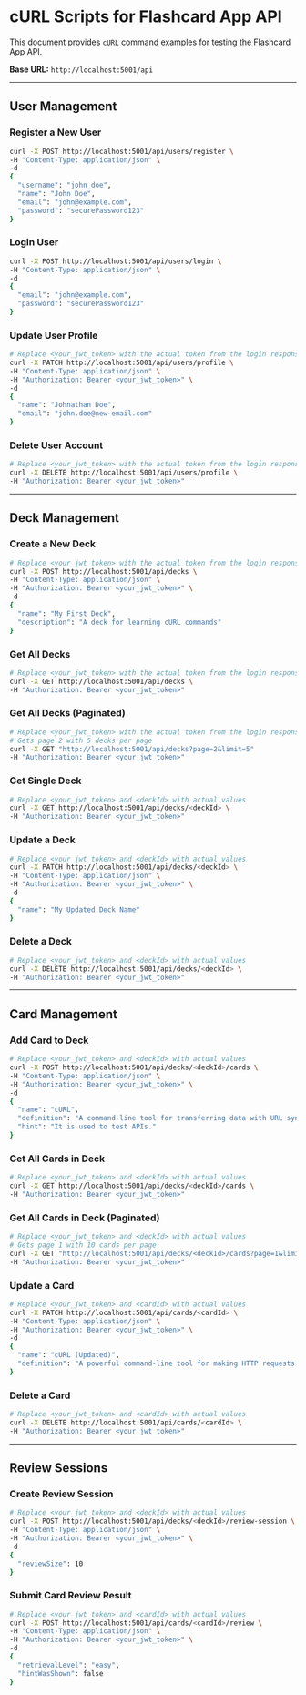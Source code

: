 # cURL Scripts for Flashcard App API

This document provides `cURL` command examples for testing the Flashcard App API.

**Base URL:** `http://localhost:5001/api`

---

## User Management

### Register a New User
```bash
curl -X POST http://localhost:5001/api/users/register \
-H "Content-Type: application/json" \
-d 
{
  "username": "john_doe",
  "name": "John Doe",
  "email": "john@example.com",
  "password": "securePassword123"
}
```

### Login User
```bash
curl -X POST http://localhost:5001/api/users/login \
-H "Content-Type: application/json" \
-d 
{
  "email": "john@example.com",
  "password": "securePassword123"
}
```

### Update User Profile
```bash
# Replace <your_jwt_token> with the actual token from the login response
curl -X PATCH http://localhost:5001/api/users/profile \
-H "Content-Type: application/json" \
-H "Authorization: Bearer <your_jwt_token>" \
-d 
{
  "name": "Johnathan Doe",
  "email": "john.doe@new-email.com"
}
```

### Delete User Account
```bash
# Replace <your_jwt_token> with the actual token from the login response
curl -X DELETE http://localhost:5001/api/users/profile \
-H "Authorization: Bearer <your_jwt_token>"
```

---

## Deck Management

### Create a New Deck
```bash
# Replace <your_jwt_token> with the actual token from the login response
curl -X POST http://localhost:5001/api/decks \
-H "Content-Type: application/json" \
-H "Authorization: Bearer <your_jwt_token>" \
-d 
{
  "name": "My First Deck",
  "description": "A deck for learning cURL commands"
}
```

### Get All Decks
```bash
# Replace <your_jwt_token> with the actual token from the login response
curl -X GET http://localhost:5001/api/decks \
-H "Authorization: Bearer <your_jwt_token>"
```

### Get All Decks (Paginated)
```bash
# Replace <your_jwt_token> with the actual token from the login response
# Gets page 2 with 5 decks per page
curl -X GET "http://localhost:5001/api/decks?page=2&limit=5" 
-H "Authorization: Bearer <your_jwt_token>"
```

### Get Single Deck
```bash
# Replace <your_jwt_token> and <deckId> with actual values
curl -X GET http://localhost:5001/api/decks/<deckId> \
-H "Authorization: Bearer <your_jwt_token>"
```

### Update a Deck
```bash
# Replace <your_jwt_token> and <deckId> with actual values
curl -X PATCH http://localhost:5001/api/decks/<deckId> \
-H "Content-Type: application/json" \
-H "Authorization: Bearer <your_jwt_token>" \
-d 
{
  "name": "My Updated Deck Name"
}
```

### Delete a Deck
```bash
# Replace <your_jwt_token> and <deckId> with actual values
curl -X DELETE http://localhost:5001/api/decks/<deckId> \
-H "Authorization: Bearer <your_jwt_token>"
```

---

## Card Management

### Add Card to Deck
```bash
# Replace <your_jwt_token> and <deckId> with actual values
curl -X POST http://localhost:5001/api/decks/<deckId>/cards \
-H "Content-Type: application/json" \
-H "Authorization: Bearer <your_jwt_token>" \
-d 
{
  "name": "cURL",
  "definition": "A command-line tool for transferring data with URL syntax.",
  "hint": "It is used to test APIs."
}
```

### Get All Cards in Deck
```bash
# Replace <your_jwt_token> and <deckId> with actual values
curl -X GET http://localhost:5001/api/decks/<deckId>/cards \
-H "Authorization: Bearer <your_jwt_token>"
```

### Get All Cards in Deck (Paginated)
```bash
# Replace <your_jwt_token> and <deckId> with actual values
# Gets page 1 with 10 cards per page
curl -X GET "http://localhost:5001/api/decks/<deckId>/cards?page=1&limit=10" \
-H "Authorization: Bearer <your_jwt_token>"
```

### Update a Card
```bash
# Replace <your_jwt_token> and <cardId> with actual values
curl -X PATCH http://localhost:5001/api/cards/<cardId> \
-H "Content-Type: application/json" \
-H "Authorization: Bearer <your_jwt_token>" \
-d 
{
  "name": "cURL (Updated)",
  "definition": "A powerful command-line tool for making HTTP requests."
}
```

### Delete a Card
```bash
# Replace <your_jwt_token> and <cardId> with actual values
curl -X DELETE http://localhost:5001/api/cards/<cardId> \
-H "Authorization: Bearer <your_jwt_token>"
```

---

## Review Sessions

### Create Review Session
```bash
# Replace <your_jwt_token> and <deckId> with actual values
curl -X POST http://localhost:5001/api/decks/<deckId>/review-session \
-H "Content-Type: application/json" \
-H "Authorization: Bearer <your_jwt_token>" \
-d 
{
  "reviewSize": 10
}
```

### Submit Card Review Result
```bash
# Replace <your_jwt_token> and <cardId> with actual values
curl -X POST http://localhost:5001/api/cards/<cardId>/review \
-H "Content-Type: application/json" \
-H "Authorization: Bearer <your_jwt_token>" \
-d 
{
  "retrievalLevel": "easy",
  "hintWasShown": false
}
```
